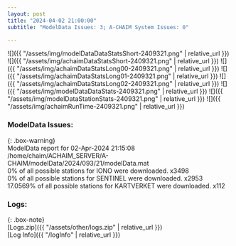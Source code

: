 ```yaml
---
layout: post
title: "2024-04-02 21:00:00"
subtitle: "ModelData Issues: 3; A-CHAIM System Issues: 0"

---
```


![]({{ "/assets/img/modelDataDataStatsShort-2409321.png" | relative_url }})
![]({{ "/assets/img/achaimDataStatsShort-2409321.png" | relative_url }})
![]({{ "/assets/img/achaimDataStatsLong00-2409321.png" | relative_url }})
![]({{ "/assets/img/achaimDataStatsLong01-2409321.png" | relative_url }})
![]({{ "/assets/img/achaimDataStatsLong02-2409321.png" | relative_url }})
![]({{ "/assets/img/modelDataDataStats-2409321.png" | relative_url }})
![]({{ "/assets/img/modelDataStationStats-2409321.png" | relative_url }})
![]({{ "/assets/img/achaimRunTime-2409321.png" | relative_url }})


### ModelData Issues:  
  
{: .box-warning}  
 ModelData report for 02-Apr-2024 21:15:08   
 /home/chaim/ACHAIM_SERVER/A-CHAIM/modelData/2024/093/21/modelData.mat   
 0% of all possible stations for IONO were downloaded. x3498   
 0% of all possible stations for SENTINEL were downloaded. x2953   
 17.0569% of all possible stations for KARTVERKET were downloaded. x112   
  


### Logs:  
  
{: .box-note}  
[Logs.zip]({{ "/assets/other/logs.zip" | relative_url }})  
[Log Info]({{ "/logInfo" | relative_url }})  
